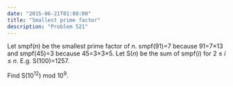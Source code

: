 ```yaml
---
date: "2015-06-21T01:00:00"
title: "Smallest prime factor"
description: "Problem 521"
---
```


<p>
Let smpf(<var>n</var>) be the smallest prime factor of <var>n</var>.
smpf(91)=7 because 91=7×13 and smpf(45)=3 because 45=3×3×5.
Let S(<var>n</var>) be the sum of smpf(<var>i</var>) for 2 ≤ <var>i</var> ≤ <var>n</var>.
E.g. S(100)=1257.
</p>
<p>
Find S(10<sup>12</sup>) mod 10<sup>9</sup>.
</p>

